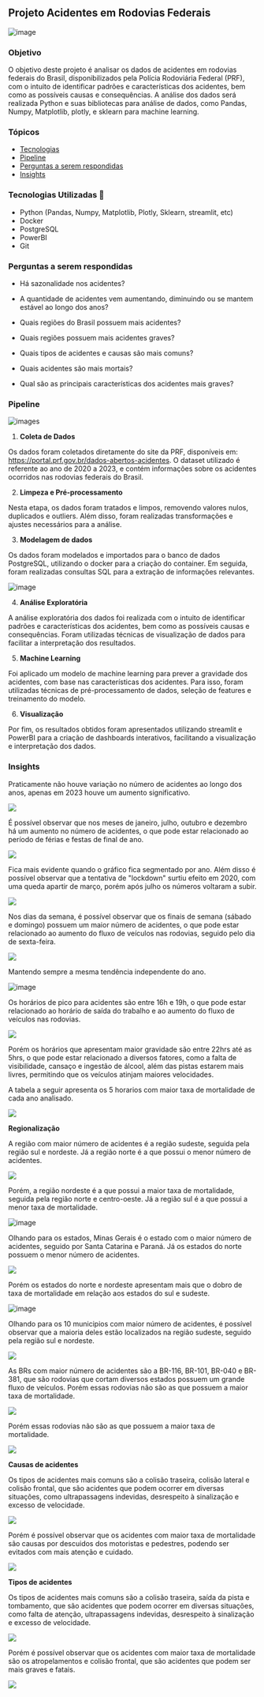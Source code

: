 ## Projeto Acidentes em Rodovias Federais

![image](https://www.paranaportal.com.br/wp-content/uploads/2024/07/cresce-numero-mortes-acidentes-rodovias-federais-parana.png)

### Objetivo

O objetivo deste projeto é analisar os dados de acidentes em rodovias federais do Brasil, disponibilizados pela Polícia Rodoviária Federal (PRF), com o intuito de identificar padrões e características dos acidentes, bem como as possíveis causas e consequências. A análise dos dados será realizada Python e suas bibliotecas para análise de dados, como Pandas, Numpy, Matplotlib, plotly, e sklearn para machine learning.

### Tópicos

- [Tecnologias](#Tecnologias-Utilizadas-🔧)
- [Pipeline](#Pipeline)
- [Perguntas a serem respondidas](#Perguntas-a-serem-respondidas)
- [Insights](#Insights)

### Tecnologias Utilizadas 🔧

- Python (Pandas, Numpy, Matplotlib, Plotly, Sklearn, streamlit, etc)
- Docker
- PostgreSQL
- PowerBI
- Git



### **Perguntas a serem respondidas**

- Há sazonalidade nos acidentes?

- A quantidade de acidentes vem aumentando, diminuindo ou se mantem estável ao longo dos anos?

- Quais regiões do Brasil possuem mais acidentes?

- Quais regiões possuem mais acidentes graves?

- Quais tipos de acidentes e causas são mais comuns?

- Quais acidentes são mais mortais?

- Qual são as principais características dos acidentes mais graves?

### Pipeline

![images](images/Diagrama_Projeto.png)

1. **Coleta de Dados**

Os dados foram coletados diretamente do site da PRF, disponíveis em: https://portal.prf.gov.br/dados-abertos-acidentes. O dataset utilizado é referente ao ano de 2020 a 2023, e contém informações sobre os acidentes ocorridos nas rodovias federais do Brasil.

2. **Limpeza e Pré-processamento**

Nesta etapa, os dados foram tratados e limpos, removendo valores nulos, duplicados e outliers. Além disso, foram realizadas transformações e ajustes necessários para a análise.

3. **Modelagem de dados**

Os dados foram modelados e importados para o banco de dados PostgreSQL, utilizando o docker para a criação do container. Em seguida, foram realizadas consultas SQL para a extração de informações relevantes.

![image](images/Data_Modelling.png)



4. **Análise Exploratória**

A análise exploratória dos dados foi realizada com o intuito de identificar padrões e características dos acidentes, bem como as possíveis causas e consequências. Foram utilizadas técnicas de visualização de dados para facilitar a interpretação dos resultados.


5. **Machine Learning**

Foi aplicado um modelo de machine learning para prever a gravidade dos acidentes, com base nas características dos acidentes. Para isso, foram utilizadas técnicas de pré-processamento de dados, seleção de features e treinamento do modelo.

6. **Visualização**

Por fim, os resultados obtidos foram apresentados utilizando streamlit e PowerBI para a criação de dashboards interativos, facilitando a visualização e interpretação dos dados.

### Insights

Praticamente não houve variação no número de acidentes ao longo dos anos, apenas em 2023 houve um aumento significativo.
    
![](images/acidentes_por_ano.png)

É possível observar que nos meses de janeiro, julho, outubro e dezembro há um aumento no número de acidentes, o que pode estar relacionado ao período de férias e festas de final de ano.

![](images/acidentes_por_mes.png)

Fica mais evidente quando o gráfico fica segmentado por ano. Além disso é possível observar que a tentativa de "lockdown" surtiu efeito em 2020, com uma queda apartir de março, porém após julho os números voltaram a subir.

![](images/acidentes_por_mes_e_ano.png)

Nos dias da semana, é possível observar que os finais de semana (sábado e domingo) possuem um maior número de acidentes, o que pode estar relacionado ao aumento do fluxo de veículos nas rodovias, seguido pelo dia de sexta-feira.

![](images/acidentes_por_dia_da_semana.png)

Mantendo sempre a mesma tendência independente do ano.

![image](images/acidentes_por_dia_da_semana_e_ano.png)

Os horários de pico para acidentes são entre 16h e 19h, o que pode estar relacionado ao horário de saída do trabalho e ao aumento do fluxo de veículos nas rodovias.

![](images/acidentes_por_hora.png)

Porém os horários que apresentam maior gravidade são entre 22hrs até as 5hrs, o que pode estar relacionado a diversos fatores, como a falta de visibilidade, cansaço e ingestão de álcool, além das pistas estarem mais livres, permitindo que os veículos atinjam maiores velocidades.

A tabela a seguir apresenta os 5 horarios com maior taxa de mortalidade de cada ano analisado.

![](images/tabela_mortalidade_horario.png)

**Regionalização**

A região com maior número de acidentes é a região sudeste, seguida pela região sul e nordeste. Já a região norte é a que possui o menor número de acidentes.

![](images/acidentes_por_regiao.png)

Porém, a região nordeste é a que possui a maior taxa de mortalidade, seguida pela região norte e centro-oeste. Já a região sul é a que possui a menor taxa de mortalidade.

![image](images/taxa_mortalidade_regiao.png)

Olhando para os estados, Minas Gerais é o estado com o maior número de acidentes, seguido por Santa Catarina e Paraná. Já os estados do norte possuem o menor número de acidentes.

![](images/acidentes_por_estado.png)

Porém os estados do norte e nordeste apresentam mais que o dobro de taxa de mortalidade em relação aos estados do sul e sudeste. 

![image](images/taxa_mortalidade_estados.png)

Olhando para os 10 municipios com maior número de acidentes, é possível observar que a maioria deles estão localizados na região sudeste, seguido pela região sul e nordeste.

![](images/top_10_municipios_com_mais_acidentes.png)

As BRs com maior número de acidentes são a BR-116, BR-101, BR-040 e BR-381, que são rodovias que cortam diversos estados possuem um grande fluxo de veículos. Porém essas rodovias não são as que possuem a maior taxa de mortalidade.

![](images/brs_com_mais_acidentes.png)

Porém essas rodovias não são as que possuem a maior taxa de mortalidade.

![](images/taxa_mortalidade_br.png)

**Causas de acidentes**

Os tipos de acidentes mais comuns são a colisão traseira, colisão lateral e colisão frontal, que são acidentes que podem ocorrer em diversas situações, como ultrapassagens indevidas, desrespeito à sinalização e excesso de velocidade.

![](images/causa_acidentes.png)

Porém é possível observar que os acidentes com maior taxa de mortalidade são causas por descuidos dos motoristas e pedestres, podendo ser evitados com mais atenção e cuidado.

![](images/taxa_mortalidade_causa.png)

**Tipos de acidentes**

Os tipos de acidentes mais comuns são a colisão traseira, saída da pista e tombamento, que são acidentes que podem ocorrer em diversas situações, como falta de atenção, ultrapassagens indevidas, desrespeito à sinalização e excesso de velocidade.

![](images/tipos_acidentes.png)

Porém é possível observar que os acidentes com maior taxa de mortalidade são os atropelamentos e colisão frontal, que são acidentes que podem ser mais graves e fatais.

![](images/mortalidade_tipo_acidente.png)